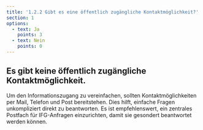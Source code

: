 ```yaml
---
title: '1.2.2 Gibt es eine öffentlich zugängliche Kontaktmöglichkeit?'
section: 1
options:
  - text: Ja
    points: 3
  - text: Nein
    points: 0
---
```


## Es gibt keine öffentlich zugängliche Kontaktmöglichkeit.

Um den Informationszugang zu vereinfachen, sollten Kontaktmöglichkeiten per Mail, Telefon und Post bereitstehen. Dies hilft, einfache Fragen unkompliziert direkt zu beantworten. Es ist empfehlenswert, ein zentrales Postfach für IFG-Anfragen einzurichten, damit sie gesondert beantwortet werden können.
